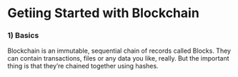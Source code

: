 # Getiing Started with Blockchain

### 1) Basics
Blockchain is an immutable, sequential chain of records called Blocks. They can contain transactions, files or any data you like, really. But the important thing is that they’re chained together using hashes.

